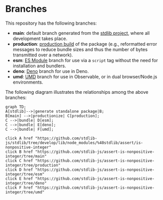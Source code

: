 <!--

@license Apache-2.0

Copyright (c) 2022 The Stdlib Authors.

Licensed under the Apache License, Version 2.0 (the "License");
you may not use this file except in compliance with the License.
You may obtain a copy of the License at

    http://www.apache.org/licenses/LICENSE-2.0

Unless required by applicable law or agreed to in writing, software
distributed under the License is distributed on an "AS IS" BASIS,
WITHOUT WARRANTIES OR CONDITIONS OF ANY KIND, either express or implied.
See the License for the specific language governing permissions and
limitations under the License.

-->

# Branches

This repository has the following branches:

-   **main**: default branch generated from the [stdlib project][stdlib-url], where all development takes place.
-   **production**: [production build][production-url] of the package (e.g., reformatted error messages to reduce bundle sizes and thus the number of bytes transmitted over a network).
-   **esm**: [ES Module][esm-url] branch for use via a `script` tag without the need for installation and bundlers.
-   **deno**: [Deno][deno-url] branch for use in Deno.
-   **umd**: [UMD][umd-url] branch for use in Observable, or in dual browser/Node.js environments.

The following diagram illustrates the relationships among the above branches:

```mermaid
graph TD;
A[stdlib]-->|generate standalone package|B;
B[main] -->|productionize| C[production];
C -->|bundle| D[esm];
C -->|bundle| E[deno];
C -->|bundle| F[umd];

click A href "https://github.com/stdlib-js/stdlib/tree/develop/lib/node_modules/%40stdlib/assert/is-nonpositive-integer"
click B href "https://github.com/stdlib-js/assert-is-nonpositive-integer/tree/main"
click C href "https://github.com/stdlib-js/assert-is-nonpositive-integer/tree/production"
click D href "https://github.com/stdlib-js/assert-is-nonpositive-integer/tree/esm"
click E href "https://github.com/stdlib-js/assert-is-nonpositive-integer/tree/deno"
click F href "https://github.com/stdlib-js/assert-is-nonpositive-integer/tree/umd"
```

[stdlib-url]: https://github.com/stdlib-js/stdlib/tree/develop/lib/node_modules/%40stdlib/assert/is-nonpositive-integer
[production-url]: https://github.com/stdlib-js/assert-is-nonpositive-integer/tree/production
[deno-url]: https://github.com/stdlib-js/assert-is-nonpositive-integer/tree/deno
[umd-url]: https://github.com/stdlib-js/assert-is-nonpositive-integer/tree/umd
[esm-url]: https://github.com/stdlib-js/assert-is-nonpositive-integer/tree/esm